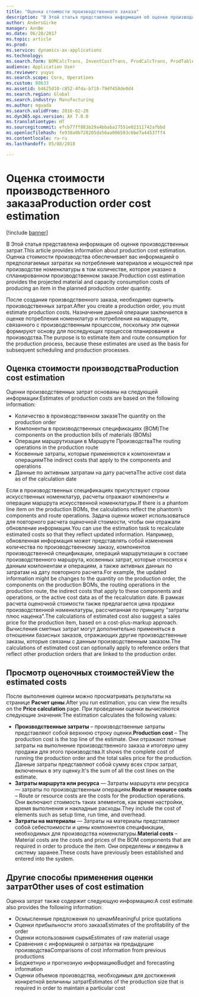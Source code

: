 ```yaml
---
title: "Оценка стоимости производственного заказа"
description: "В Этой статья представлена информация об оценке производственных затрат. Оценка стоимости производства обеспечивает вас информацией о предполагаемых затратах на потребление материалов и мощностей при производстве номенклатуры в том количестве, которое указано в спланированном производственном заказе."
author: AndersGirke
manager: AnnBe
ms.date: 06/20/2017
ms.topic: article
ms.prod: 
ms.service: dynamics-ax-applications
ms.technology: 
ms.search.form: BOMCalcTrans, InventCostTrans, ProdCalcTrans, ProdTableJour, ProdTableListPage
audience: Application User
ms.reviewer: yuyus
ms.search.scope: Core, Operations
ms.custom: 80633
ms.assetid: b4625d10-c852-4fda-b718-79df458de0d4
ms.search.region: Global
ms.search.industry: Manufacturing
ms.author: mguada
ms.search.validFrom: 2016-02-28
ms.dyn365.ops.version: AX 7.0.0
ms.translationtype: HT
ms.sourcegitcommit: efcb77ff883b29a4bbaba27551e02311742afbbd
ms.openlocfilehash: fe938a0b728205da56aa006583c6be7a44537ff4
ms.contentlocale: ru-ru
ms.lasthandoff: 05/08/2018

---
```


# <a name="production-order-cost-estimation"></a><span data-ttu-id="5ea03-104">Оценка стоимости производственного заказа</span><span class="sxs-lookup"><span data-stu-id="5ea03-104">Production order cost estimation</span></span>

[!include [banner](../includes/banner.md)]

<span data-ttu-id="5ea03-105">В Этой статья представлена информация об оценке производственных затрат.</span><span class="sxs-lookup"><span data-stu-id="5ea03-105">This article provides information about production cost estimation.</span></span> <span data-ttu-id="5ea03-106">Оценка стоимости производства обеспечивает вас информацией о предполагаемых затратах на потребление материалов и мощностей при производстве номенклатуры в том количестве, которое указано в спланированном производственном заказе.</span><span class="sxs-lookup"><span data-stu-id="5ea03-106">Production cost estimation provides the projected material and capacity consumption costs of producing an item in the planned production order quantity.</span></span> 

<span data-ttu-id="5ea03-107">После создания производственного заказа, необходимо оценить производственных затрат.</span><span class="sxs-lookup"><span data-stu-id="5ea03-107">After you create a production order, you must estimate production costs.</span></span> <span data-ttu-id="5ea03-108">Назначение данной операции заключается в оценке потребления номенклатур и потребления на маршруте, связанного с производственным процессом, поскольку эти оценки формируют основу для последующих процессов планирования и производства.</span><span class="sxs-lookup"><span data-stu-id="5ea03-108">The purpose is to estimate item and route consumption for the production process, because these estimates are used as the basis for subsequent scheduling and production processes.</span></span>

## <a name="production-cost-estimation"></a><span data-ttu-id="5ea03-109">Оценка стоимости производства</span><span class="sxs-lookup"><span data-stu-id="5ea03-109">Production cost estimation</span></span>
<span data-ttu-id="5ea03-110">Оценки производственных затрат основаны на следующей информации:</span><span class="sxs-lookup"><span data-stu-id="5ea03-110">Estimates of production costs are based on the following information:</span></span>

-   <span data-ttu-id="5ea03-111">Количество в производственном заказе</span><span class="sxs-lookup"><span data-stu-id="5ea03-111">The quantity on the production order</span></span>
-   <span data-ttu-id="5ea03-112">Компоненты в производственных спецификациях (BOM)</span><span class="sxs-lookup"><span data-stu-id="5ea03-112">The components on the production bills of materials (BOMs)</span></span>
-   <span data-ttu-id="5ea03-113">Операции маршрутизации в Маршруте Производства</span><span class="sxs-lookup"><span data-stu-id="5ea03-113">The routing operations in the production route</span></span>
-   <span data-ttu-id="5ea03-114">Косвенные затраты, которые применяются к компонентам и операциям</span><span class="sxs-lookup"><span data-stu-id="5ea03-114">The indirect costs that apply to the components and operations</span></span>
-   <span data-ttu-id="5ea03-115">Данные по активным затратам на дату расчета</span><span class="sxs-lookup"><span data-stu-id="5ea03-115">The active cost data as of the calculation date</span></span>

<span data-ttu-id="5ea03-116">Если в производственных спецификациях присутствуют строки искусственных номенклатур, расчеты отражают компоненты и операции маршрута искусственной номенклатуры.</span><span class="sxs-lookup"><span data-stu-id="5ea03-116">If there is a phantom line item on the production BOMs, the calculations reflect the phantom’s components and route operations.</span></span> <span data-ttu-id="5ea03-117">Задача оценки может использоваться для повторного расчета оценочной стоимости, чтобы они отражали обновление информации.</span><span class="sxs-lookup"><span data-stu-id="5ea03-117">You can use the estimation task to recalculate estimated costs so that they reflect updated information.</span></span> <span data-ttu-id="5ea03-118">Например, обновленная информация может представлять собой изменения количества по производственному заказу, компонентов производственной спецификации, операций маршрутизации в составе производственного маршрута, косвенных затрат, которые относятся к данным компонентам и операциям, а также активных данных по затратам на дату повторного расчета.</span><span class="sxs-lookup"><span data-stu-id="5ea03-118">For example, the updated information might be changes to the quantity on the production order, the components on the production BOMs, the routing operations in the production route, the indirect costs that apply to these components and operations, or the active cost data as of the recalculation date.</span></span> <span data-ttu-id="5ea03-119">В рамках расчета оценочной стоимости также предлагается цена продажи производственной номенклатуры, рассчитанная по принципу "затраты плюс наценка".</span><span class="sxs-lookup"><span data-stu-id="5ea03-119">The calculations of estimated cost also suggest a sales price for the production item, based on a cost-plus-markup approach.</span></span> <span data-ttu-id="5ea03-120">Вычисления сметных затрат могут дополнительно применяться в отношении базисных заказов, отражающих другие производственные заказы, которые связаны с данным производственным заказом.</span><span class="sxs-lookup"><span data-stu-id="5ea03-120">The calculations of estimated cost can optionally apply to reference orders that reflect other production orders that are linked to the production order.</span></span>

## <a name="view-the-estimated-costs"></a><span data-ttu-id="5ea03-121">Просмотр оценочных стоимостей</span><span class="sxs-lookup"><span data-stu-id="5ea03-121">View the estimated costs</span></span>
<span data-ttu-id="5ea03-122">После выполнения оценки можно просматривать результаты на странице **Расчет цены**.</span><span class="sxs-lookup"><span data-stu-id="5ea03-122">After you run estimation, you can view the results on the **Price calculation** page.</span></span> <span data-ttu-id="5ea03-123">При проведении оценки вычисляются следующие значения:</span><span class="sxs-lookup"><span data-stu-id="5ea03-123">The estimation calculates the following values:</span></span>

-   <span data-ttu-id="5ea03-124">**Производственные затраты** – производственные затраты представляют собой верхнюю строку оценки.</span><span class="sxs-lookup"><span data-stu-id="5ea03-124">**Production cost** – The production cost is the top line of the estimate.</span></span> <span data-ttu-id="5ea03-125">Они отражают полные затраты на выполнение производственного заказа и итоговую цену продажи для этого производства.</span><span class="sxs-lookup"><span data-stu-id="5ea03-125">It shows the complete cost of running the production order and the total sales price for the production.</span></span> <span data-ttu-id="5ea03-126">Данные затраты представляют собой сумму всех строк затрат, включенных в эту оценку.</span><span class="sxs-lookup"><span data-stu-id="5ea03-126">It's the sum of all the cost lines on the estimate.</span></span>
-   <span data-ttu-id="5ea03-127">**Затраты маршрута или ресурса** — Затраты маршрута или ресурса — затраты по производственным операциям.</span><span class="sxs-lookup"><span data-stu-id="5ea03-127">**Route or resource costs** – Route or resource costs are the costs for the production operations.</span></span> <span data-ttu-id="5ea03-128">Они включают стоимость таких элементов, как время настройки, время выполнения и накладные расходы.</span><span class="sxs-lookup"><span data-stu-id="5ea03-128">They include the cost of elements such as setup time, run time, and overhead.</span></span>
-   <span data-ttu-id="5ea03-129">**Затраты на материалы** — Затраты на материалы представляют собой себестоимости и цены компонентов спецификации, необходимых для производства номенклатуры.</span><span class="sxs-lookup"><span data-stu-id="5ea03-129">**Material costs** – Material costs are the costs and prices of the BOM components that are required in order to produce the item.</span></span> <span data-ttu-id="5ea03-130">Они определены и введены в систему заранее.</span><span class="sxs-lookup"><span data-stu-id="5ea03-130">These costs have previously been established and entered into the system.</span></span>

## <a name="other-uses-of-cost-estimation"></a><span data-ttu-id="5ea03-131">Другие способы применения оценки затрат</span><span class="sxs-lookup"><span data-stu-id="5ea03-131">Other uses of cost estimation</span></span>
<span data-ttu-id="5ea03-132">Оценка затрат также содержит следующую информацию:</span><span class="sxs-lookup"><span data-stu-id="5ea03-132">A cost estimate also provides the following information:</span></span>

-   <span data-ttu-id="5ea03-133">Осмысленные предложения по ценам</span><span class="sxs-lookup"><span data-stu-id="5ea03-133">Meaningful price quotations</span></span>
-   <span data-ttu-id="5ea03-134">Оценки прибыльности этого заказа</span><span class="sxs-lookup"><span data-stu-id="5ea03-134">Estimates of the profitability of the order</span></span>
-   <span data-ttu-id="5ea03-135">Оценки использования сырья</span><span class="sxs-lookup"><span data-stu-id="5ea03-135">Estimates of raw material usage</span></span>
-   <span data-ttu-id="5ea03-136">Сравнения с информацией о затратах на предыдущие производства</span><span class="sxs-lookup"><span data-stu-id="5ea03-136">Comparisons of cost information from previous productions</span></span>
-   <span data-ttu-id="5ea03-137">Бюджетную и прогнозную информацию</span><span class="sxs-lookup"><span data-stu-id="5ea03-137">Budget and forecasting information</span></span>
-   <span data-ttu-id="5ea03-138">Оценки объемов производства, необходимых для достижения конкретной величины затрат</span><span class="sxs-lookup"><span data-stu-id="5ea03-138">Estimates of the production size that is required in order to maintain a particular cost</span></span>





